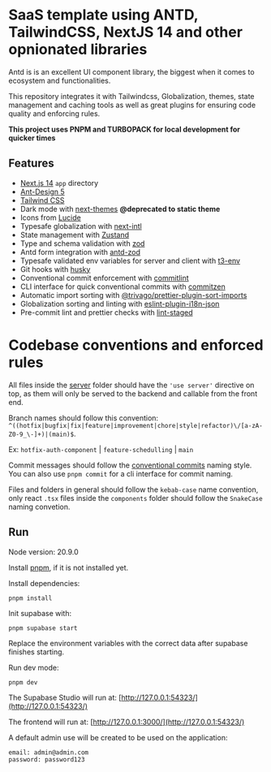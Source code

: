 # SaaS template using ANTD, TailwindCSS, NextJS 14 and other opnionated libraries

Antd is is an excellent UI component library, the biggest when it comes to ecosystem and functionalities.

This repository integrates it with Tailwindcss, Globalization, themes, state management and caching tools as well as great plugins for ensuring code quality and enforcing rules.

**This project uses PNPM and TURBOPACK for local development for quicker times**

## Features

- [Next.js 14](https://github.com/vercel/next.js) `app` directory
- [Ant-Design 5](https://github.com/ant-design/ant-design)
- [Tailwind CSS](https://github.com/tailwindlabs/tailwindcss)
- Dark mode with [next-themes](https://github.com/pacocoursey/next-themes) **@deprecated to static theme**
- Icons from [Lucide](https://lucide.dev)
- Typesafe globalization with [next-intl](https://github.com/amannn/next-intl)
- State management with [Zustand](https://github.com/pmndrs/zustand)
- Type and schema validation with [zod](https://zod.dev/)
- Antd form integration with [antd-zod](https://github.com/MrBr/antd-zod)
- Typesafe validated env variables for server and client with [t3-env](https://env.t3.gg/docs/nextjs)
- Git hooks with [husky](https://github.com/typicode/husky)
- Conventional commit enforcement with [commitlint](https://github.com/conventional-changelog/commitlint)
- CLI interface for quick conventional commits with [commitzen](https://github.com/commitizen/cz-cli)
- Automatic import sorting with [@trivago/prettier-plugin-sort-imports](https://github.com/trivago/prettier-plugin-sort-imports)
- Globalization sorting and linting with [eslint-plugin-i18n-json](https://www.npmjs.com/package/eslint-plugin-i18n-json)
- Pre-commit lint and prettier checks with [lint-staged](https://github.com/lint-staged/lint-staged)

# Codebase conventions and enforced rules

All files inside the [server](/src/server/) folder should have the `'use server'` directive on top, as them will only be served to the backend and callable from the front end.

Branch names should follow this convention:
`^((hotfix|bugfix|fix|feature|improvement|chore|style|refactor)\/[a-zA-Z0-9_\-]+)|(main)$`.

Ex: `hotfix-auth-component` | `feature-schedulling` | `main`

Commit messages should follow the [conventional commits](https://www.conventionalcommits.org/en/v1.0.0/) naming style. You can also use `pnpm commit` for a cli interface for commit naming.

Files and folders in general should follow the `kebab-case` name convention, only react `.tsx` files inside the `components` folder should follow the `SnakeCase` naming convetion.

## Run 

Node version: 20.9.0

Install [pnpm](https://pnpm.io/installation), if it is not installed yet.

Install dependencies:
```
pnpm install
```

Init supabase with:
```
pnpm supabase start
```

Replace the environment variables with the correct data after supabase finishes starting.

Run dev mode: 
```
pnpm dev
```

The Supabase Studio will run at: [http://127.0.0.1:54323/](http://127.0.0.1:54323/)

The frontend will run at: [http://127.0.0.1:3000/](http://127.0.0.1:54323/)

A default admin use will be created to be used on the application:
```
email: admin@admin.com
password: password123
```
